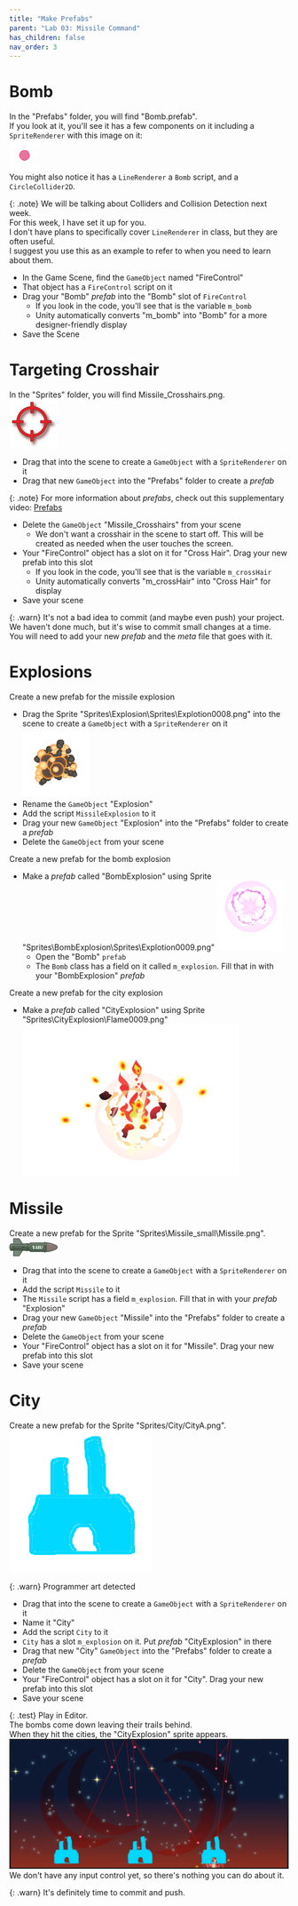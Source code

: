 ```yaml
---
title: "Make Prefabs"
parent: "Lab 03: Missile Command"
has_children: false
nav_order: 3
---
```


# Bomb
In the "Prefabs" folder, you will find "Bomb.prefab".\
If you look at it, you'll see it has a few components on it including a `SpriteRenderer` with this image on it:\
![Bomb](images/lab03/Laser_Start_100010002.png "Bomb")\
You might also notice it has a `LineRenderer` a `Bomb` script, and a `CircleCollider2D`.

{: .note}
We will be talking about Colliders and Collision Detection next week.\
For this week, I have set it up for you.\
I don't have plans to specifically cover `LineRenderer` in class, but they are often useful.\
I suggest you use this as an example to refer to when you need to learn about them.

* In the Game Scene, find the `GameObject` named "FireControl"
* That object has a `FireControl` script on it
* Drag your "Bomb" *prefab* into the "Bomb" slot of `FireControl`
	* If you look in the code, you'll see that is the variable `m_bomb`
	* Unity automatically converts "m_bomb" into "Bomb" for a more designer-friendly display
* Save the Scene

# Targeting Crosshair
In the "Sprites" folder, you will find Missile_Crosshairs.png.\
![Crosshair](images/lab03/Missile_Crosshairs.png "Crosshair")
* Drag that into the scene to create a `GameObject` with a `SpriteRenderer` on it
* Drag that new `GameObject` into the "Prefabs" folder to create a *prefab*

{: .note}
For more information about *prefabs*, check out this supplementary video: [Prefabs](https://youtu.be/bOIAkIdOc6o)

* Delete the `GameObject` "Missile_Crosshairs" from your scene
	* We don't want a crosshair in the scene to start off. This will be created as needed when the user touches the screen.
* Your "FireControl" object has a slot on it for "Cross Hair". Drag your new prefab into this slot
	* If you look in the code, you'll see that is the variable `m_crossHair`
	* Unity automatically converts "m_crossHair" into "Cross Hair" for display
* Save your scene

{: .warn}
It's not a bad idea to commit (and maybe even push) your project.\
We haven't done much, but it's wise to commit small changes at a time.\
You will need to add your new *prefab* and the *meta* file that goes with it.

# Explosions
Create a new prefab for the missile explosion
* Drag the Sprite "Sprites\Explosion\Sprites\Explotion0008.png" into the scene to create a `GameObject` with a `SpriteRenderer` on it
![Explosion](images/lab03/Explotion0008.png "Explosion")
* Rename the `GameObject` "Explosion"
* Add the script `MissileExplosion` to it
* Drag your new `GameObject` "Explosion" into the "Prefabs" folder to create a *prefab*
* Delete the `GameObject` from your scene

Create a new prefab for the bomb explosion
* Make a *prefab* called "BombExplosion" using Sprite "Sprites\BombExplosion\Sprites\Explotion0009.png"
![Bomb Explosion](images/lab03/Explotion0009.png "Bomb Explosion")
	* Open the "Bomb" `prefab`
	* The `Bomb` class has a field on it called `m_explosion`. Fill that in with your "BombExplosion" *prefab*

Create a new prefab for the city explosion
* Make a *prefab* called "CityExplosion" using Sprite "Sprites\CityExplosion\Flame0009.png"
![City Explosion](images/lab03/Flame0009.png "City Explosion")

# Missile
Create a new prefab for the Sprite "Sprites\Missile_small\Missile.png".\
![Missile](images/lab03/Missile.png "Missile")
* Drag that into the scene to create a `GameObject` with a `SpriteRenderer` on it
* Add the script `Missile` to it
* The `Missile` script has a field `m_explosion`. Fill that in with your *prefab* "Explosion"
* Drag your new `GameObject` "Missile" into the "Prefabs" folder to create a *prefab*
* Delete the `GameObject` from your scene
* Your "FireControl" object has a slot on it for "Missile". Drag your new prefab into this slot
* Save your scene

# City
Create a new prefab for the Sprite "Sprites/City/CityA.png".\
![City](images/lab03/CityA.png "City")

{: .warn}
Programmer art detected

* Drag that into the scene to create a `GameObject` with a `SpriteRenderer` on it
* Name it "City"
* Add the script `City` to it
* `City` has a slot `m_explosion` on it. Put *prefab* "CityExplosion" in there
* Drag that new "City" `GameObject` into the "Prefabs" folder to create a *prefab*
* Delete the `GameObject` from your scene
* Your "FireControl" object has a slot on it for "City". Drag your new prefab into this slot
* Save your scene

{: .test}
Play in Editor.\
The bombs come down leaving their trails behind.\
When they hit the cities, the "CityExplosion" sprite appears.\
![Test It](images/lab03/gameplay01.jpg "Test It")
We don't have any input control yet, so there's nothing you can do about it.

{: .warn}
It's definitely time to commit and push.


